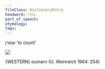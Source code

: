 ```yaml
---
fileClass: DictionaryEntry
headword: עומרן
part_of_speech: 
etymology: 
tags: 
---
```

עומרן
'to count'

![](https://ia802902.us.archive.org/9/items/Yiddish-Dialect-Maps/Guggenheim-Gruenberg_karte_35.jpg)

{WESTERN}
oumərn {U. Weinreich 1964: 254}